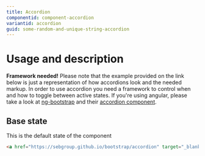 ```yaml
---
title: Accordion
componentid: component-accordion
variantid: accordion
guid: some-random-and-unique-string-accordion
---
```

# Usage and description
**Framework needed!** Please note that the example provided on the link below is just a representation of how accordions look and the needed markup. In order to use accordion you need a framework to control when and how to toggle between active states. If you're using angular, please take a look at [ng-bootstrap](https://ng-bootstrap.github.io/) and their [accordion component](https://ng-bootstrap.github.io/#/components/accordion/examples).

## Base state
This is the default state of the component
```html
<a href="https://sebgroup.github.io/bootstrap/accordion" target="_blank">Show live example</a>
```